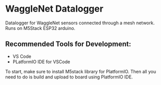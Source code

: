 # **WaggleNet Datalogger**

Datalogger for WaggleNet sensors connected through a mesh network. Runs on M5Stack ESP32 arduino.

## Recommended Tools for Development:
- VS Code
- PLatformIO IDE for VSCode

To start, make sure to install M5stack library for PlatformIO. Then all you need to do is build and upload to board using PlatformIO IDE. 